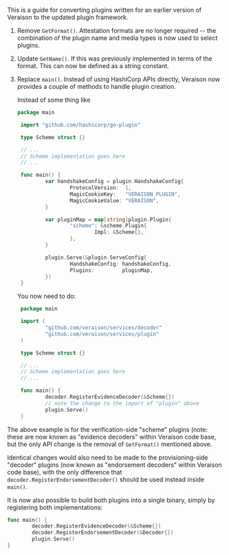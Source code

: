 This is a guide for converting plugins written for an earlier version of
Veraison to the updated plugin framework.

1. Remove `GetFormat()`. Attestation formats are no longer required --  the
   combination of the plugin name and media types is now used to select plugins.
2. Update `GetName()`. If this was previously implemented in terms of the
   format. This can now be defined as a string constant.
3. Replace `main()`. Instead of using HashiCorp APIs directly, Veraison now
   provides a couple of methods to handle plugin creation.

   Instead of some thing like

   ```go
   package main

    import "github.com/hashicorp/go-plugin"

    type Scheme struct {}

    // ...
    // Scheme implementation goes here
    // ...

    func main() {
            var handshakeConfig = plugin.HandshakeConfig{
                    ProtocolVersion:  1,
                    MagicCookieKey:   "VERAISON_PLUGIN",
                    MagicCookieValue: "VERAISON",
            }

            var pluginMap = map[string]plugin.Plugin{
                    "scheme": &scheme.Plugin{
                            Impl: &Scheme{},
                    },
            }

            plugin.Serve(&plugin.ServeConfig{
                    HandshakeConfig: handshakeConfig,
                    Plugins:         pluginMap,
            })
    }
   ```

   You now need to do:

   ```go
    package main

    import (
            "github.com/veraison/services/decoder"
            "github.com/veraison/services/plugin"
    )

    type Scheme struct {}

    // ...
    // Scheme implementation goes here
    // ...

    func main() {
            decoder.RegisterEvidenceDecoder(&Scheme{})
            // note the change to the import of "plugin" above
            plugin.Serve()
    }
   ```

The above example is for the verification-side "scheme" plugins (note: these
are now known as "evidence decoders" within Veraison code base, but the only
API change is the removal of `GetFormat()` mentioned above.

Identical changes would also need to be made to the provisioning-side "decoder"
plugins (now known as "endorsement decoders" within Veraison code base), with
the only difference that `decoder.RegisterEndorsementDecoder()` should be used
instead inside `main()`.

It is now also possible to build both plugins into a single binary, simply by
registering both implementations:

```go
func main() {
        decoder.RegisterEvidenceDecoder(&Scheme{})
        decoder.RegisterEndorsementDecoder(&Decoder{})
        plugin.Serve()
}
```
